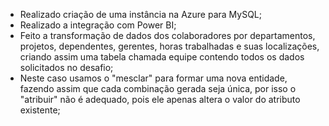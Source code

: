 * Realizado criação de uma instância na Azure para MySQL;
* Realizado a integração com Power BI;
* Feito a transformação de dados dos colaboradores por departamentos, projetos, dependentes, gerentes, horas trabalhadas e suas localizações, criando assim uma tabela chamada equipe contendo todos os dados solicitados no desafio;
* Neste caso usamos o "mesclar" para formar uma nova entidade, fazendo assim que cada combinação gerada seja única, por isso o "atribuir" não é adequado, pois ele apenas altera o valor do atributo existente;
